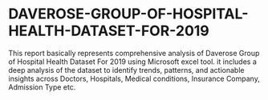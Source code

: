 # DAVEROSE-GROUP-OF-HOSPITAL-HEALTH-DATASET-FOR-2019
This report basically represents comprehensive analysis of Daverose Group of Hospital Health Dataset For 2019 using Microsoft excel tool. it includes a deep analysis of the dataset to identify trends, patterns, and actionable insights across Doctors, Hospitals, Medical conditions, Insurance Company, Admission Type etc. 
